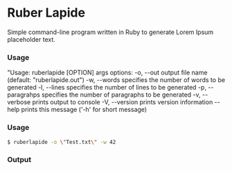 # Ruber Lapide
Simple command-line program written in Ruby to generate Lorem Ipsum placeholder text.

### Usage
"Usage: ruberlapide [OPTION] args
options:
	-o, --out	output file name (default: \"ruberlapide.out\")
	-w, --words	specifies the number of words to be generated
	-l, --lines	specifies the number of lines to be generated
	-p, --paragrahps	specifies the number of paragraphs to be generated
	-v, --verbose	prints output to console
	-V, --version	prints version information
	    --help	prints this message (\'-h\' for short message)

### Usage
```sh
$ ruberlapide -o \"Test.txt\" -w 42
```
### Output
